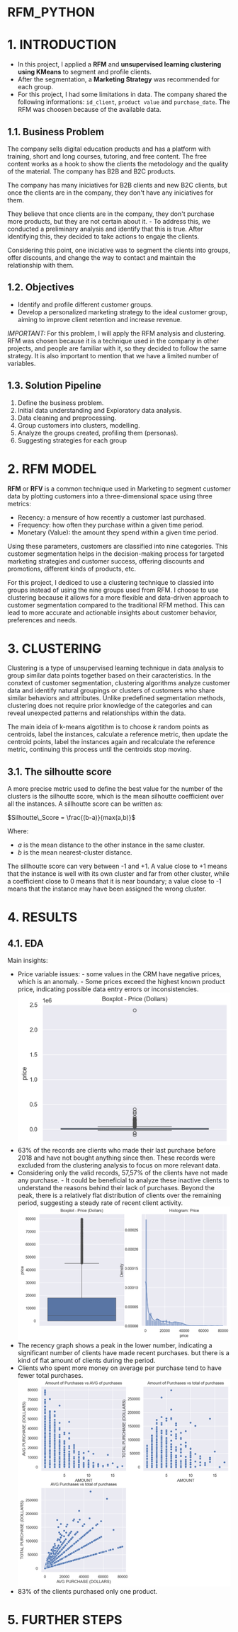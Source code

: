 # RFM_PYTHON
 
# 1. INTRODUCTION

- In this project, I applied a **RFM** and **unsupervised learning clustering using KMeans** to segment and profile clients.
- After the segmentation, a **Marketing Strategy** was recommended for each group.
- For this project, I had some limitations in data. The company shared the following informations: `id_client`, `product value` and `purchase_date`. The RFM was choosen because of the available data.

## 1.1. Business Problem
The company sells digital education products and has a platform with training, short and long courses, tutoring, and free content. The free content works as a hook to show the clients the metodology and the quality of the material. The company has B2B and B2C products.

The company has many iniciatives for B2B clients and new B2C clients, but once the clients are in the company, they don't have any iniciatives for them.

They believe that once clients are in the company, they don't purchase more products, but they are not certain about it.
    - To address this, we conducted a preliminary analysis and identify that this is true. After identifying this, they decided to take actions to engaje the clients.

Considering this point, one iniciative was to segment the clients into groups, offer discounts,  and change the way to contact and maintain the relationship with them.

## 1.2. Objectives
- Identify and profile different customer groups.
- Develop a personalized marketing strategy to the ideal customer group, aiming to improve client retention and increase revenue.

*IMPORTANT:* For this problem, I will apply the RFM analysis and clustering. RFM was chosen because it is a technique used in the company in other projects, and people are familiar with it, so they decided to follow the same strategy. It is also important to mention that we have a limited number of variables.

## 1.3. Solution Pipeline

1. Define the business problem.
2. Initial data understanding and Exploratory data analysis.
3. Data cleaning and preprocessing.
4. Group customers into clusters, modelling.
5. Analyze the groups created, profiling them (personas).
6. Suggesting strategies for each group

# 2. RFM MODEL

**RFM** or **RFV** is a common technique used in Marketing to segment customer data by plotting customers into a three-dimensional space using three metrics:
 - Recency: a mensure of how recently a customer last purchased.
 - Frequency: how often they purchase within a given time period.
 - Monetary (Value): the amount they spend within a given time period.

Using these parameters, customers are classified into nine categories. This customer segmentation helps in the decision-making process for targeted marketing strategies and customer success, offering discounts and promotions, different kinds of products, etc.

For this project, I dediced to use a clustering technique to classied into groups instead of using the nine groups used from RFM. I choose to use clustering because it allows for a more flexible and data-driven approach to customer segmentation compared to the traditional RFM method. This can lead to more accurate and actionable insights about customer behavior, preferences and needs.

# 3. CLUSTERING

Clustering is a type of unsupervised learning technique in data analysis to group similar data points together based on their caracteristics. In the conxtext of customer segmentation, clustering algorithms analyze customer data and identify natural groupings or clusters of customers who share similar behaviors and attributes. Unlike predefined segmentation methods, clustering does not require prior knowledge of the categories and can reveal unexpected patterns and relationships within the data.

The main ideia of k-means algotithm is to choose *k* random points as centroids, label the instances, calculate a reference metric, then update the centroid points, label the instances again and recalculate the reference metric, continuing this process until the centroids stop moving.

## 3.1. The silhoutte score
A more precise metric used to define the best value for the number of the clusters is the silhoutte score, which is the mean silhoutte coefficient over all the instances. A sillhoutte score can be written as:

$Silhoutte\_Score = \frac{(b-a)}{max(a,b)}$

Where:

- *a* is the mean distance to the other instance in the same cluster.
- *b* is the mean nearest-cluster distance.

The sillhoutte score can very between -1 and +1. A value close to +1 means that the instance is well with its own cluster and far from other cluster, while a coefficient close to 0 means that it is near boundary; a value close to -1 means that the instance may have been assigned the wrong cluster.


# 4. RESULTS
## 4.1. EDA
Main insights:
- Price variable issues: 
      - some values in the CRM have negative prices, which is an anomaly.
      - Some prices exceed the highest known product price, indicating possible data entry errors or inconsistencies.
![VAR PRICE](https://github.com/mateusengq/RFV_PYTHON/blob/main/GRAPH/PRICES_V1.png)
- 63% of the records are clients who made their last purchase before 2018 and have not bought anything since then. These records were excluded from the clustering analysis to focus on more relevant data.
- Considering only the valid records, 57,57% of the clients have not made any purchase.
      - It could be beneficial to analyze these inactive clients to understand the reasons behind their lack of purchases. Beyond the peak, there is a relatively flat distribution of clients over the remaining period, suggesting a steady rate of recent client activity.
![VAR PRICE AFTER AJUST](https://github.com/mateusengq/RFV_PYTHON/blob/main/GRAPH/VAR_PRICE.png)
- The recency graph shows a peak in the lower number,  indicating a significant number of clients have made recent purchases. but there is a kind of flat amount of clients during the period.
- Clients who spent more money on average per purchase tend to have fewer total purchases.
![VAR PRICE](https://github.com/mateusengq/RFV_PYTHON/blob/main/GRAPH/VAR_TOTAL_PURCHASE.png)
- 83% of the clients purchased only one product.


# 5. FURTHER STEPS

